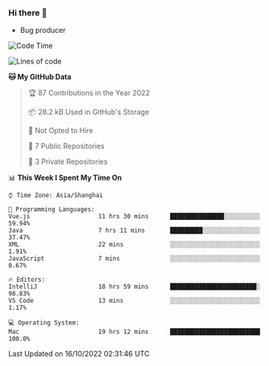 ### Hi there 👋
* Bug producer
<!--START_SECTION:waka-->
![Code Time](http://img.shields.io/badge/Code%20Time-770%20hrs%2048%20mins-blue)

![Lines of code](https://img.shields.io/badge/From%20Hello%20World%20I%27ve%20Written-35%20Thousand%20lines%20of%20code-blue)

**🐱 My GitHub Data** 

> 🏆 87 Contributions in the Year 2022
 > 
> 📦 28.2 kB Used in GitHub's Storage 
 > 
> 🚫 Not Opted to Hire
 > 
> 📜 7 Public Repositories 
 > 
> 🔑 3 Private Repositories  
 > 
📊 **This Week I Spent My Time On** 

```text
⌚︎ Time Zone: Asia/Shanghai

💬 Programming Languages: 
Vue.js                   11 hrs 30 mins      ███████████████░░░░░░░░░░   59.94% 
Java                     7 hrs 11 mins       █████████░░░░░░░░░░░░░░░░   37.47% 
XML                      22 mins             ░░░░░░░░░░░░░░░░░░░░░░░░░   1.91% 
JavaScript               7 mins              ░░░░░░░░░░░░░░░░░░░░░░░░░   0.67%

🔥 Editors: 
IntelliJ                 18 hrs 59 mins      ████████████████████████░   98.83% 
VS Code                  13 mins             ░░░░░░░░░░░░░░░░░░░░░░░░░   1.17%

💻 Operating System: 
Mac                      19 hrs 12 mins      █████████████████████████   100.0%

```


 Last Updated on 16/10/2022 02:31:46 UTC
<!--END_SECTION:waka-->
